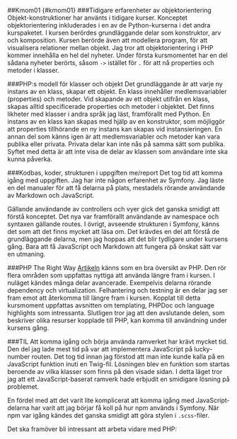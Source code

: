 ##Kmom01 {#kmom01}
###Tidigare erfarenheter av objektorientering
Objekt-konstruktioner har använts i tidigare kurser. Konceptet objektorientering inkluderades i en av de Python-kurserna i det andra kurspaketet. I kursen berördes grundläggande delar som konstruktor, arv och komposition. Kursen berörde även att modellera program, för att visualisera relationer mellan objekt. Jag tror att objektorientering i PHP kommer innehålla en hel del nyheter. Under första kursmomentet har en del sådana nyheter berörts, såsom ```->``` istället för ```.``` för att nå properties och metoder i klasser.

###PHP:s modell för klasser och objekt
Det grundläggande är att varje ny instans av en klass, skapar ett objekt. En klass innehåller medlemsvariabler (properties) och metoder. Vid skapande av ett objekt utifrån en klass, skapas alltid specificerade properties och metoder i objektet. Det finns likheter med klasser i andra språk jag läst, framförallt med Python. En instans av en klass kan skapas med hjälp av en konstruktor, som möjliggör att properties tillhörande en ny instans kan skapas vid instansieringen. En annan del som känns igen är att medlemsvariabler och metoder kan vara publika eller privata. Privata delar kan inte nås på samma sätt som publika. Syftet med detta är att inte visa de delar av klassen som användare inte ska kunna påverka.

###Kodbas, koder, strukturen i uppgiften me/report
Det tog tid att komma igång med uppgiften. Jag har inte  någon erfarenhet av Symfony. Jag läste en del manualer för att få delarna på plats, mestadels rörande användande av Markdown och JavaScript.

Gällande användande av controllers och vyer gick det ganska smidigt att förstå konceptet. Det nya var framförallt användande av namespace och syntaxen gällande routes. I övrigt, avseende strukturen i Symfony, känns det som att det finns mycket att läsa om. Det krävdes en del att förstå de grundläggande delarna, men jag hoppas att det blir tydligare under kursens gång. Bara att få JavaScript och Markdown att fungera på önskat sätt var en utmaning.

###PHP The Right Way
 [Artikeln](https://phptherightway.com/#welcome) känns som en bra översikt av PHP. Den rör flera områden som uppfattas nyttiga att använda längre fram i kursen. I nuläget kändes många delar avancerade. Exempelvis delarna rörande dependency och virtualization. Felhantering och testning är en delar jag ser fram emot att återkomma till längre fram i kursen. Kopplat till detta kursmoment uppfattas avsnitten om templating, PHPDoc och language highlights som intressanta. Slutligen tror jag att den avslutande delen, som beskriver olika resurser kopplade till PHP, kan komma till användning under kursens gång.

 ###TIL
 Att komma igång och börja använda ramverket har krävt mycket tid. Den del jag lade mest tid på var att implementera JavaScript på lucky-number routen. Det tog tid innan jag förstod att man inte kunde kalla på en JavaScript funktion inuti en Twig-fil. Lösningen blev en funktion som startas beroende av vilka klasser som finns på den visade sidan. I detta läget tror jag att ett JavaScript-baserat ramverk hade erbjudit en smidigare lösning på problemet.

 En fördel med att det varit lite komplicerat att komma igång med JavaScript-delarna har varit att jag börjar få koll på hur npm används i Symfony. När npm var igång kändes det ganska smidigt att göra stylen i ```.scss```-filer.

 Det ska framöver bli intressant att arbeta vidare med PHP:
